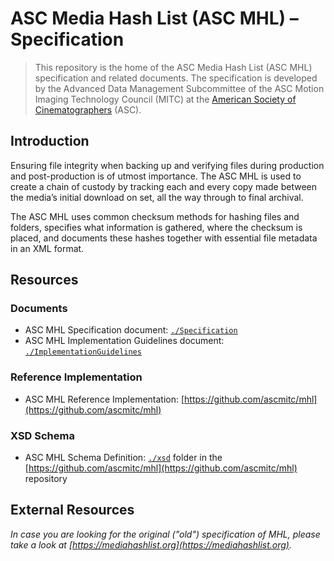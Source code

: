 # ASC Media Hash List (ASC MHL) – Specification

> This repository is the home of the ASC Media Hash List (ASC MHL) specification and related documents. The specification is developed by the Advanced Data Management Subcommittee of the ASC Motion Imaging Technology Council (MITC) at the [American Society of Cinematographers](https://theasc.com/) (ASC).

## Introduction

Ensuring file integrity when backing up and verifying files during production and post-production is of utmost importance. The ASC MHL is used to create a chain of custody by tracking each and every copy made between the media’s initial download on set, all the way through to final archival.

The ASC MHL uses common checksum methods for hashing files and folders, specifies what information is gathered, where the checksum is placed, and documents these hashes together with essential file metadata in an XML format.

## Resources

### Documents 

* ASC MHL Specification document: [`./Specification`](https://github.com/ascmitc/mhl-specification/tree/master/Specification)
* ASC MHL Implementation Guidelines document: [`./ImplementationGuidelines`](https://github.com/ascmitc/mhl-specification/tree/master/ImplementationGuidelines)

### Reference Implementation

* ASC MHL Reference Implementation: [https://github.com/ascmitc/mhl](https://github.com/ascmitc/mhl)

### XSD Schema

* ASC MHL Schema Definition: [`./xsd`](https://github.com/ascmitc/mhl/tree/master/xsd) folder in the [https://github.com/ascmitc/mhl](https://github.com/ascmitc/mhl) repository

## External Resources 

_In case you are looking for the original ("old") specification of MHL, please take a look at [https://mediahashlist.org](https://mediahashlist.org)._
